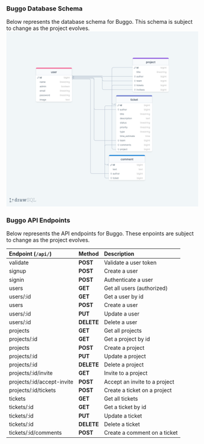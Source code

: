 ### Buggo Database Schema

Below represents the database schema for Buggo. This schema is subject to change as the project evolves.
![ERD](/assets/ERD.png)

### Buggo API Endpoints

Below represents the API endpoints for Buggo. These enpoints are subject to change as the project evolves.

| Endpoint (`/api/`) | Method | Description |
| :--- | :--- | :--- |
| validate | **POST** | Validate a user token |
| signup | **POST** | Create a user |
| signin | **POST** | Authenticate a user |
| users | **GET** | Get all users (authorized) |
| users/:id | **GET** | Get a user by id |
| users | **POST** | Create a user |
| users/:id | **PUT** | Update a user |
| users/:id | **DELETE** | Delete a user |
| projects | **GET** | Get all projects |
| projects/:id | **GET** | Get a project by id |
| projects | **POST** | Create a project |
| projects/:id | **PUT** | Update a project |
| projects/:id | **DELETE** | Delete a project |
| projects/:id/invite | **GET** | Invite to a project |
| projects/:id/accept-invite | **POST** | Accept an invite to a project |
| projects/:id/tickets | **POST** | Create a ticket on a project |
| tickets | **GET** | Get all tickets |
| tickets/:id | **GET** | Get a ticket by id |
| tickets/:id | **PUT** | Update a ticket |
| tickets/:id | **DELETE** | Delete a ticket |
| tickets/:id/comments | **POST** | Create a comment on a ticket |
